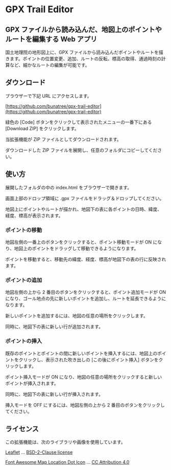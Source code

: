 # GPX Trail Editor
## GPX ファイルから読み込んだ、地図上のポイントやルートを編集する Web アプリ
国土地理院の地形図上に、GPX ファイルから読み込んだポイントやルートを描きます。ポイントの位置変更、追加、ルートの反転、標高の取得、通過時刻の計算など、細かなルートの編集が可能です。

## ダウンロード

ブラウザーで下記 URL にアクセスします。

[https://github.com/bunatree/gpx-trail-editor](https://github.com/bunatree/gpx-trail-editor)

緑色の [Code] ボタンをクリックして表示されたメニューの一番下にある [Download ZIP] をクリックします。

当拡張機能が ZIP ファイルとしてダウンロードされます。

ダウンロードした ZIP ファイルを展開し、任意のフォルダにコピーしてください。

## 使い方

展開したフォルダの中の index.html をブラウザーで開きます。

画面上部のドロップ領域に .gpx ファイルをドラッグ＆ドロップしてください。

地図上にポイントやルートが描かれ、地図下の表に各ポイントの日時、緯度、経度、標高が表示されます。

### ポイントの移動

地図左側の一番上のボタンをクリックすると、ポイント移動モードが ON になり、地図上のポイントをドラッグして移動できるようになります。

ポイントを移動すると、移動先の緯度、経度、標高が地図下の表の行に反映されます。

### ポイントの追加

地図左側の上から 2 番目のボタンをクリックすると、ポイント追加モードが ON になり、ゴール地点の先に新しいポイントを追加し、ルートを延長できるようになります。

新しいポイントを追加するには、地図の任意の場所をクリックします。

同時に、地図下の表に新しい行が追加されます。

### ポイントの挿入

既存のポイントとポイントの間に新しいポイントを挿入するには、地図上のポイントをクリックし、表示された吹き出しの [この後にポイント挿入] ボタンをクリックします。

ポイント挿入モードが ON になり、地図の任意の場所をクリックすると新しいポイントが挿入されます。

同時に、地図下の表に新しい行が挿入されます。

挿入モードを OFF にするには、地図左側の上から 2 番目のボタンをクリックしてください。

## ライセンス

この拡張機能は、次のライブラリや画像を使用しています。

[Leaflet](https://github.com/Leaflet/Leaflet) ... [BSD-2-Clause license](https://github.com/Leaflet/Leaflet?tab=BSD-2-Clause-1-ov-file)

[Font Awesome Map Location Dot Icon](https://www.iconarchive.com/show/fontawesome-icons-by-fa-team/FontAwesome-Map-Location-Dot-icon.html) ... [CC Attribution 4.0](https://creativecommons.org/licenses/by/4.0/)
